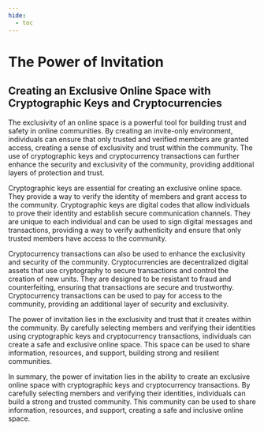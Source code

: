 ```yaml
---
hide:
  - toc
---
```


# The Power of Invitation

## Creating an Exclusive Online Space with Cryptographic Keys and Cryptocurrencies

The exclusivity of an online space is a powerful tool for building trust and safety in online communities. By creating an invite-only environment, individuals can ensure that only trusted and verified members are granted access, creating a sense of exclusivity and trust within the community. The use of cryptographic keys and cryptocurrency transactions can further enhance the security and exclusivity of the community, providing additional layers of protection and trust.

Cryptographic keys are essential for creating an exclusive online space. They provide a way to verify the identity of members and grant access to the community. Cryptographic keys are digital codes that allow individuals to prove their identity and establish secure communication channels. They are unique to each individual and can be used to sign digital messages and transactions, providing a way to verify authenticity and ensure that only trusted members have access to the community.

Cryptocurrency transactions can also be used to enhance the exclusivity and security of the community. Cryptocurrencies are decentralized digital assets that use cryptography to secure transactions and control the creation of new units. They are designed to be resistant to fraud and counterfeiting, ensuring that transactions are secure and trustworthy. Cryptocurrency transactions can be used to pay for access to the community, providing an additional layer of security and exclusivity.

The power of invitation lies in the exclusivity and trust that it creates within the community. By carefully selecting members and verifying their identities using cryptographic keys and cryptocurrency transactions, individuals can create a safe and exclusive online space. This space can be used to share information, resources, and support, building strong and resilient communities.

In summary, the power of invitation lies in the ability to create an exclusive online space with cryptographic keys and cryptocurrency transactions. By carefully selecting members and verifying their identities, individuals can build a strong and trusted community. This community can be used to share information, resources, and support, creating a safe and inclusive online space.
